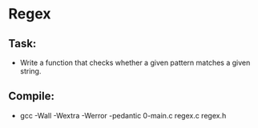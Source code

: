 # Regex

## Task:

- Write a function that checks whether a given pattern matches a given string.

## Compile:

- gcc -Wall -Wextra -Werror -pedantic 0-main.c regex.c regex.h
